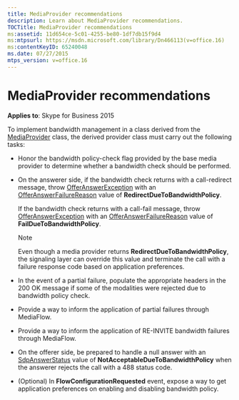 ```yaml
---
title: MediaProvider recommendations
description: Learn about MediaProvider recommendations.
TOCTitle: MediaProvider recommendations
ms:assetid: 11d654ce-5c01-4255-be80-1df7db15f9d4
ms:mtpsurl: https://msdn.microsoft.com/library/Dn466113(v=office.16)
ms:contentKeyID: 65240048
ms.date: 07/27/2015
mtps_version: v=office.16
---
```


# MediaProvider recommendations


**Applies to**: Skype for Business 2015

To implement bandwidth management in a class derived from the [MediaProvider](/dotnet/api/microsoft.rtc.collaboration.componentmodel.mediaprovider) class, the derived provider class must carry out the following tasks:

- Honor the bandwidth policy-check flag provided by the base media provider to determine whether a bandwidth check should be performed.

- On the answerer side, if the bandwidth check returns with a call-redirect message, throw [OfferAnswerException](https://msdn.microsoft.com/library/hh382722\(v=office.16\)) with an [OfferAnswerFailureReason](https://msdn.microsoft.com/library/hh348371\(v=office.16\)) value of **RedirectDueToBandwidthPolicy**.
    
  If the bandwidth check returns with a call-fail message, throw [OfferAnswerException](https://msdn.microsoft.com/library/hh382722\(v=office.16\)) with an [OfferAnswerFailureReason](https://msdn.microsoft.com/library/hh348371\(v=office.16\)) value of **FailDueToBandwidthPolicy**.
    
  > [!NOTE]
  > Even though a media provider returns **RedirectDueToBandwidthPolicy**, the signaling layer can override this value and terminate the call with a failure response code based on application preferences.

- In the event of a partial failure, populate the appropriate headers in the 200 OK message if some of the modalities were rejected due to bandwidth policy check.

- Provide a way to inform the application of partial failures through MediaFlow.

- Provide a way to inform the application of RE-INVITE bandwidth failures through MediaFlow.

- On the offerer side, be prepared to handle a null answer with an [SdpAnswerStatus](https://msdn.microsoft.com/library/hh383245\(v=office.16\)) value of **NotAcceptableDueToBandwidthPolicy** when the answerer rejects the call with a 488 status code.

- (Optional) In **FlowConfigurationRequested** event, expose a way to get application preferences on enabling and disabling bandwidth policy.


